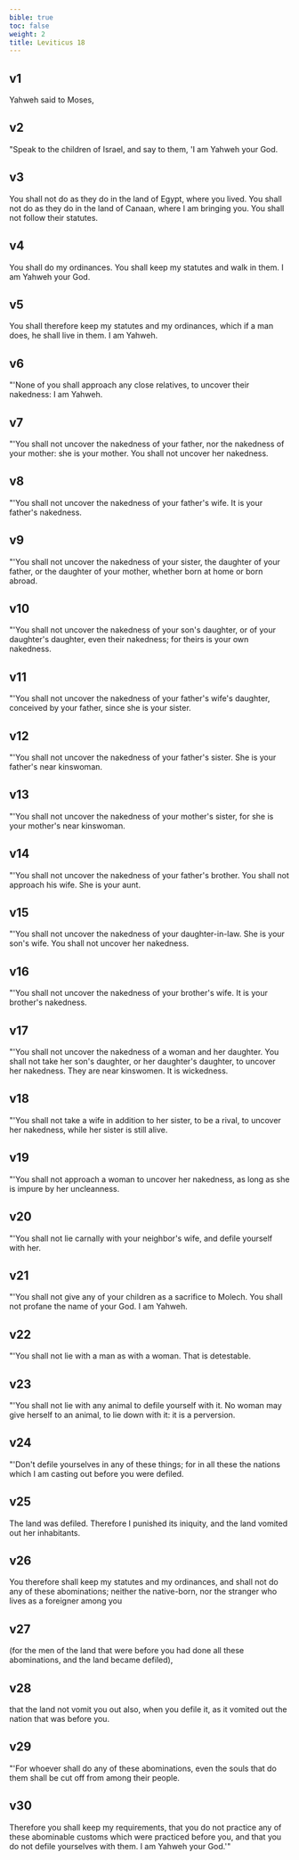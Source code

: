 ```yaml
---
bible: true
toc: false
weight: 2
title: Leviticus 18
---
```




## v1 
Yahweh said to Moses, 

## v2 
"Speak to the children of Israel, and say to them, 'I am Yahweh your God. 

## v3 
You shall not do as they do in the land of Egypt, where you lived. You shall not do as they do in the land of Canaan, where I am bringing you. You shall not follow their statutes. 

## v4 
You shall do my ordinances. You shall keep my statutes and walk in them. I am Yahweh your God. 

## v5 
You shall therefore keep my statutes and my ordinances, which if a man does, he shall live in them. I am Yahweh. 

## v6 
"'None of you shall approach any close relatives, to uncover their nakedness: I am Yahweh. 

## v7 
"'You shall not uncover the nakedness of your father, nor the nakedness of your mother: she is your mother. You shall not uncover her nakedness. 

## v8 
"'You shall not uncover the nakedness of your father's wife. It is your father's nakedness. 

## v9 
"'You shall not uncover the nakedness of your sister, the daughter of your father, or the daughter of your mother, whether born at home or born abroad. 

## v10 
"'You shall not uncover the nakedness of your son's daughter, or of your daughter's daughter, even their nakedness; for theirs is your own nakedness. 

## v11 
"'You shall not uncover the nakedness of your father's wife's daughter, conceived by your father, since she is your sister. 

## v12 
"'You shall not uncover the nakedness of your father's sister. She is your father's near kinswoman. 

## v13 
"'You shall not uncover the nakedness of your mother's sister, for she is your mother's near kinswoman. 

## v14 
"'You shall not uncover the nakedness of your father's brother. You shall not approach his wife. She is your aunt. 

## v15 
"'You shall not uncover the nakedness of your daughter-in-law. She is your son's wife. You shall not uncover her nakedness. 

## v16 
"'You shall not uncover the nakedness of your brother's wife. It is your brother's nakedness. 

## v17 
"'You shall not uncover the nakedness of a woman and her daughter. You shall not take her son's daughter, or her daughter's daughter, to uncover her nakedness. They are near kinswomen. It is wickedness. 

## v18 
"'You shall not take a wife in addition to her sister, to be a rival, to uncover her nakedness, while her sister is still alive. 

## v19 
"'You shall not approach a woman to uncover her nakedness, as long as she is impure by her uncleanness. 

## v20 
"'You shall not lie carnally with your neighbor's wife, and defile yourself with her. 

## v21 
"'You shall not give any of your children as a sacrifice to Molech. You shall not profane the name of your God. I am Yahweh. 

## v22 
"'You shall not lie with a man as with a woman. That is detestable. 

## v23 
"'You shall not lie with any animal to defile yourself with it. No woman may give herself to an animal, to lie down with it: it is a perversion. 

## v24 
"'Don't defile yourselves in any of these things; for in all these the nations which I am casting out before you were defiled. 

## v25 
The land was defiled. Therefore I punished its iniquity, and the land vomited out her inhabitants. 

## v26 
You therefore shall keep my statutes and my ordinances, and shall not do any of these abominations; neither the native-born, nor the stranger who lives as a foreigner among you 

## v27 
(for the men of the land that were before you had done all these abominations, and the land became defiled), 

## v28 
that the land not vomit you out also, when you defile it, as it vomited out the nation that was before you. 

## v29 
"'For whoever shall do any of these abominations, even the souls that do them shall be cut off from among their people. 

## v30 
Therefore you shall keep my requirements, that you do not practice any of these abominable customs which were practiced before you, and that you do not defile yourselves with them. I am Yahweh your God.'"


